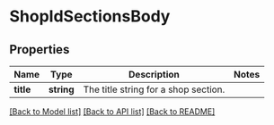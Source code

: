 # ShopIdSectionsBody

## Properties
Name | Type | Description | Notes
------------ | ------------- | ------------- | -------------
**title** | **string** | The title string for a shop section. | 

[[Back to Model list]](../../README.md#documentation-for-models) [[Back to API list]](../../README.md#documentation-for-api-endpoints) [[Back to README]](../../README.md)

